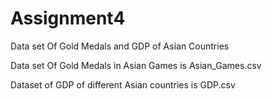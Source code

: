 # Assignment4
Data set Of Gold Medals and GDP of Asian Countries

Data set Of Gold Medals in Asian Games is Asian_Games.csv

Dataset of GDP of different Asian countries is GDP.csv
